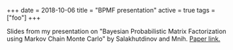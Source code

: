 +++
date = 2018-10-06
title = "BPMF presentation"
active = true
tags = ["foo"]
+++

Slides from my presentation on "Bayesian Probabilistic Matrix Factorization using Markov Chain Monte Carlo" by Salakhutdinov and Mnih. [Paper link.](https://dl.acm.org/citation.cfm?id=1390267)




<object data="/assets/Salakhutdinov2008-BPMF.pdf" width="100%" height="500" type='application/pdf'/>
